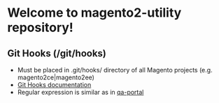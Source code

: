 # Welcome to magento2-utility repository!

## Git Hooks (/git/hooks)
* Must be placed in .git/hooks/ directory of all Magento projects (e.g. magento2ce|magento2ee)
* [Git Hooks documentation](https://git-scm.com/book/ch8-3.html)
* Regular expression is similar as in [qa-portal](https://github.com/magento-qmt/qa-portal/blob/develop/lib/Magento/GitHub/Checklist.php#L177)